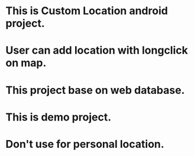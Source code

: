 # This is Custom Location android project.
# User can add location with longclick on map.
# This project base on web database.
# This is demo project.
# Don't use for personal location.